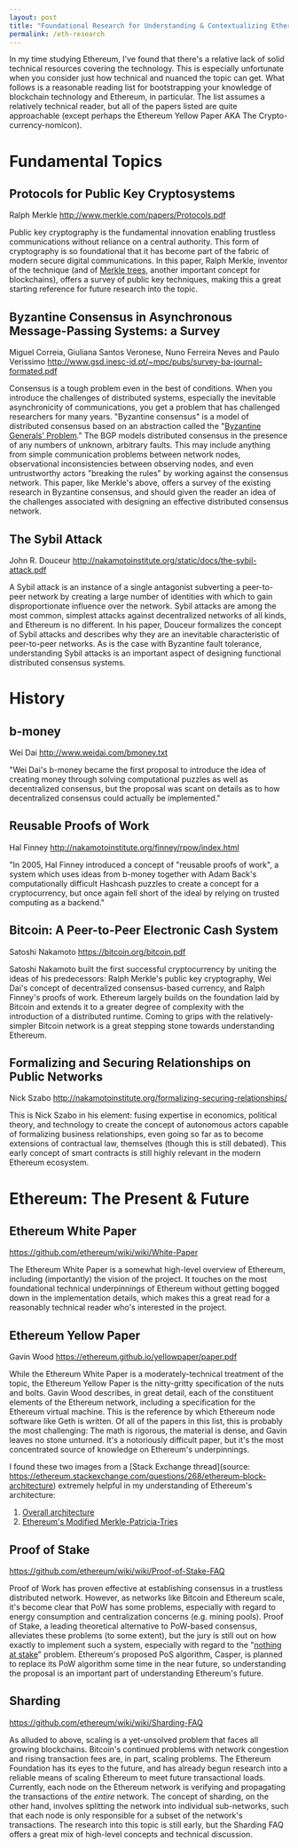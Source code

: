 ```yaml
---
layout: post
title: "Foundational Research for Understanding & Contextualizing Ethereum"
permalink: /eth-research
---
```


In my time studying Ethereum, I've found that there's a relative lack of solid technical resources covering the technology.  This is especially unfortunate when you consider just how technical and nuanced the topic can get.  What follows is a reasonable reading list for bootstrapping your knowledge of blockchain technology and Ethereum, in particular.  The list assumes a relatively technical reader, but all of the papers listed are quite approachable (except perhaps the Ethereum Yellow Paper AKA The Crypto-currency-nomicon).

# Fundamental Topics

## Protocols for Public Key Cryptosystems
Ralph Merkle
http://www.merkle.com/papers/Protocols.pdf

Public key cryptography is the fundamental innovation enabling trustless communications without reliance on a central authority.  This form of cryptography is so foundational that it has become part of the fabric of modern secure digital communications.  In this paper, Ralph Merkle, inventor of the technique (and of [Merkle trees](https://en.wikipedia.org/wiki/Merkle_tree), another important concept for blockchains), offers a survey of public key techniques, making this a great starting reference for future research into the topic.

## Byzantine Consensus in Asynchronous Message-Passing Systems: a Survey
Miguel Correia, Giuliana Santos Veronese, Nuno Ferreira Neves and Paulo Verissimo
http://www.gsd.inesc-id.pt/~mpc/pubs/survey-ba-journal-formated.pdf

Consensus is a tough problem even in the best of conditions.  When you introduce the challenges of distributed systems, especially the inevitable asynchronicity of communications, you get a problem that has challenged researchers for many years.  "Byzantine consensus" is a model of distributed consensus based on an abstraction called the "[Byzantine Generals' Problem](https://en.wikipedia.org/wiki/Byzantine_fault_tolerance#Byzantine_Generals.27_Problem)."  The BGP models distributed consensus in the presence of any numbers of unknown, arbitrary faults.  This may include anything from simple communication problems between network nodes, observational inconsistencies between observing nodes, and even untrustworthy actors "breaking the rules" by working against the consensus network.  This paper, like Merkle's above, offers a survey of the existing research in Byzantine consensus, and should given the reader an idea of the challenges associated with designing an effective distributed consensus network.

## The Sybil Attack
John R. Douceur
http://nakamotoinstitute.org/static/docs/the-sybil-attack.pdf

A Sybil attack is an instance of a single antagonist subverting a peer-to-peer network by creating a large number of identities with which to gain disproportionate influence over the network.  Sybil attacks are among the most common, simplest attacks against decentralized networks of all kinds, and Ethereum is no different.  In his paper, Douceur formalizes the concept of Sybil attacks and describes why they are an inevitable characteristic of peer-to-peer networks.  As is the case with Byzantine fault tolerance, understanding Sybil attacks is an important aspect of designing functional distributed consensus systems.

# History

## b-money
Wei Dai
http://www.weidai.com/bmoney.txt

"Wei Dai's b-money became the first proposal to introduce the idea of creating money through solving computational puzzles as well as decentralized consensus, but the proposal was scant on details as to how decentralized consensus could actually be implemented."

## Reusable Proofs of Work
Hal Finney
http://nakamotoinstitute.org/finney/rpow/index.html

"In 2005, Hal Finney introduced a concept of "reusable proofs of work", a system which uses ideas from b-money together with Adam Back's computationally difficult Hashcash puzzles to create a concept for a cryptocurrency, but once again fell short of the ideal by relying on trusted computing as a backend."

## Bitcoin:  A Peer-to-Peer Electronic Cash System
Satoshi Nakamoto
https://bitcoin.org/bitcoin.pdf

Satoshi Nakamoto built the first successful cryptocurrency by uniting the ideas of his predecessors:  Ralph Merkle's public key cryptography, Wei Dai's concept of decentralized consensus-based currency, and Ralph Finney's proofs of work.  Ethereum largely builds on the foundation laid by Bitcoin and extends it to a greater degree of complexity with the introduction of a distributed runtime.  Coming to grips with the relatively-simpler Bitcoin network is a great stepping stone towards understanding Ethereum.

## Formalizing and Securing Relationships on Public Networks
Nick Szabo
http://nakamotoinstitute.org/formalizing-securing-relationships/

This is Nick Szabo in his element: fusing expertise in economics, political theory, and technology to create the concept of autonomous actors capable of formalizing business relationships, even going so far as to become extensions of contractual law, themselves (though this is still debated).  This early concept of smart contracts is still highly relevant in the modern Ethereum ecosystem.

# Ethereum: The Present & Future

## Ethereum White Paper
https://github.com/ethereum/wiki/wiki/White-Paper

The Ethereum White Paper is a somewhat high-level overview of Ethereum, including (importantly) the vision of the project.  It touches on the most foundational technical underpinnings of Ethereum without getting bogged down in the implementation details, which makes this a great read for a reasonably technical reader who's interested in the project.

## Ethereum Yellow Paper
Gavin Wood
https://ethereum.github.io/yellowpaper/paper.pdf

While the Ethereum White Paper is a moderately-technical treatment of the topic, the Ethereum Yellow Paper is the nitty-gritty specification of the nuts and bolts.  Gavin Wood describes, in great detail, each of the constituent elements of the Ethereum network, including a specification for the Ethereum virtual machine.  This is the reference by which Ethereum node software like Geth is written.  Of all of the papers in this list, this is probably the most challenging:  The math is rigorous, the material is dense, and Gavin leaves no stone unturned.  It's a notoriously difficult paper, but it's the most concentrated source of knowledge on Ethereum's underpinnings.

I found these two images from a [Stack Exchange thread](source: https://ethereum.stackexchange.com/questions/268/ethereum-block-architecture) extremely helpful in my understanding of Ethereum's architecture:

1. [Overall architecture](https://i.stack.imgur.com/afWDt.jpg) 
2. [Ethereum's Modified Merkle-Patricia-Tries](https://i.stack.imgur.com/afWDt.jpg)

## Proof of Stake
https://github.com/ethereum/wiki/wiki/Proof-of-Stake-FAQ

Proof of Work has proven effective at establishing consensus in a trustless distributed network. However, as networks like Bitcoin and Ethereum scale, it's become clear that PoW has some problems, especially with regard to energy consumption and centralization concerns (e.g. mining pools).  Proof of Stake, a leading theoretical alternative to PoW-based consensus, alleviates these problems (to some extent), but the jury is still out on how exactly to implement such a system, especially with regard to the "[nothing at stake](https://en.wikipedia.org/wiki/Proof-of-stake#Criticism)" problem.  Ethereum's proposed PoS algorithm, Casper, is planned to replace its PoW algorithm some time in the near future, so understanding the proposal is an important part of understanding Ethereum's future.

## Sharding
https://github.com/ethereum/wiki/wiki/Sharding-FAQ

As alluded to above, scaling is a yet-unsolved problem that faces all growing blockchains.  Bitcoin's continued problems with network congestion and rising transaction fees are, in part, scaling problems.  The Ethereum Foundation has its eyes to the future, and has already begun research into a reliable means of scaling Ethereum to meet future transactional loads.  Currently, each node on the Ethereum network is verifying and propagating the transactions of the *entire* network.  The concept of sharding, on the other hand, involves splitting the network into individual sub-networks, such that each node is only responsible for a subset of the network's transactions.  The research into this topic is still early, but the Sharding FAQ offers a great mix of high-level concepts and technical discussion.
